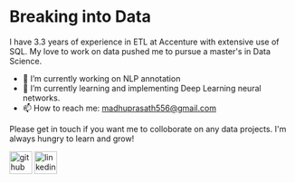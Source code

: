 
# Breaking into Data

I have 3.3 years of experience in ETL at Accenture with extensive use of SQL. My love to work on data pushed me to pursue a master's in Data Science.


- 🔭 I’m currently working on NLP annotation 
- 🌱 I’m currently learning and implementing Deep Learning neural networks. 
- 📫 How to reach me: madhuprasath556@gmail.com 

Please get in touch if you want me to colloborate on any data projects. I'm always hungry to learn and grow! 

[<img src='https://cdn.jsdelivr.net/npm/simple-icons@3.0.1/icons/github.svg' alt='github' height='40'>](https://github.com/madhu050596)  [<img src='https://cdn.jsdelivr.net/npm/simple-icons@3.0.1/icons/linkedin.svg' alt='linkedin' height='40'>](https://www.linkedin.com/in/madhu-prasath/)



